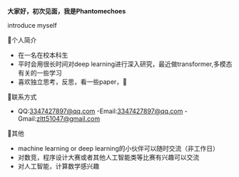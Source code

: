 **大家好，初次见面，我是Phantomechoes**

introduce myself

:teddy_bear:个人简介
- 在一名在校本科生
- 平时会用很长时间对deep learning进行深入研究，最近做transformer,多模态有关的一些学习
- 喜欢独立思考，反思，看一些paper，:ping_pong:

:lizard:联系方式
- QQ:3347427897@qq.com
-Email:3347427897@qq.com
-Gmail:zltt51047@gmail.com

:dolphin:其他
- machine learning or deep learning的小伙伴可以随时交流（非工作日）
- 对数竞，程序设计大赛或者其他人工智能类等比赛有兴趣可以交流
- 对人工智能，计算数学感兴趣
